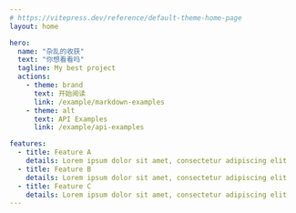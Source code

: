 ```yaml
---
# https://vitepress.dev/reference/default-theme-home-page
layout: home

hero:
  name: "杂乱的收获"
  text: "你想看看吗"
  tagline: My best project
  actions:
    - theme: brand
      text: 开始阅读
      link: /example/markdown-examples
    - theme: alt
      text: API Examples
      link: /example/api-examples

features:
  - title: Feature A
    details: Lorem ipsum dolor sit amet, consectetur adipiscing elit
  - title: Feature B
    details: Lorem ipsum dolor sit amet, consectetur adipiscing elit
  - title: Feature C
    details: Lorem ipsum dolor sit amet, consectetur adipiscing elit
---
```


